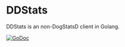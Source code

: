 # DDStats
DDStats is an non-DogStatsD client in Golang.

[![GoDoc](https://godoc.org/github.com/jmizell/DDStats?status.svg)](https://godoc.org/github.com/jmizell/DDStats)
